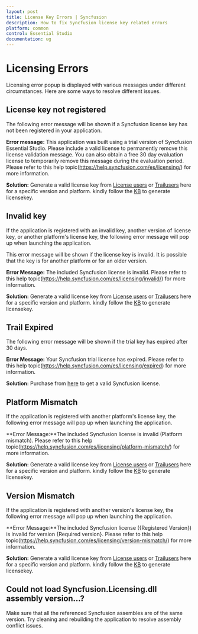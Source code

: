 ```yaml
---
layout: post
title: License Key Errors | Syncfusion 
description: How to fix Syncfusion license key related errors
platform: common
control: Essential Studio
documentation: ug
---
```


# Licensing Errors

Licensing error popup is displayed with various messages under different circumstances. Here are some ways to resolve different issues.

## License key not registered 

The following error message will be shown if a Syncfusion license key has not been registered in your application. 

**Error message:** This application was built using a trial version of Syncfusion Essential Studio. Please include a valid license to permanently remove this license validation message. You can also obtain a free 30 day evaluation license to temporarily remove this message during the evaluation period. Please refer to this help topic(https://help.syncfusion.com/es/licensing/) for more information.

**Solution:** Generate a valid license key from [License users](https://www.syncfusion.com/account/downloads) or [Trailusers](https://www.syncfusion.com/account/manage-trials/downloads) here for a specific version and platform. kindly follow the [KB](https://www.syncfusion.com/kb/8976/how-to-generate-license-key-for-licensed-products) to generate licensekey.

## Invalid key

If the application is registered with an invalid key, another version of license key, or another platform's license key, the following error message will pop up when launching the application. 

This error message will be shown if the license key is invalid. It is possible that the key is for another platform or for an older version.

**Error Message:** The included Syncfusion license is invalid. Please refer to this help topic(https://help.syncfusion.com/es/licensing/invalid/) for more information.

**Solution:** Generate a valid license key from [License users](https://www.syncfusion.com/account/downloads) or [Trailusers](https://www.syncfusion.com/account/manage-trials/downloads) here for a specific version and platform. kindly follow the [KB](https://www.syncfusion.com/kb/8976/how-to-generate-license-key-for-licensed-products) to generate licensekey.

## Trail Expired

The following error message will be shown if the trial key has expired after 30 days.

**Error Message:** Your Syncfusion trial license has expired. Please refer to this help topic(https://help.syncfusion.com/es/licensing/expired) for more information.

**Solution:** Purchase from [here](https://www.syncfusion.com/sales/products) to get a valid Syncfusion license.

## Platform Mismatch

If the application is registered with another platform's license key, the following error message will pop up when launching the application.

**Error Message:**The included Syncfusion license is invalid (Platform mismatch). Please refer to this help topic(https://help.syncfusion.com/es/licensing/platform-mismatch/) for more information.

**Solution:** Generate a valid license key from [License users](https://www.syncfusion.com/account/downloads) or [Trailusers](https://www.syncfusion.com/account/manage-trials/downloads) here for a specific version and platform. kindly follow the [KB](https://www.syncfusion.com/kb/8976/how-to-generate-license-key-for-licensed-products) to generate licensekey.

## Version Mismatch

If the application is registered with another version's license key, the following error message will pop up when launching the application.

**Error Message:**The included Syncfusion license ({Registered Version}) is invalid for version {Required version}. Please refer to this help topic(https://help.syncfusion.com/es/licensing/version-mismatch/) for more information.

**Solution:** Generate a valid license key from [License users](https://www.syncfusion.com/account/downloads) or [Trailusers](https://www.syncfusion.com/account/manage-trials/downloads) here for a specific version and platform. kindly follow the [KB](https://www.syncfusion.com/kb/8976/how-to-generate-license-key-for-licensed-products) to generate licensekey.

## Could not load Syncfusion.Licensing.dll assembly version...?
Make sure that all the referenced Syncfusion assembles are of the same version. Try cleaning and rebuilding the application to resolve assembly conflict issues.








